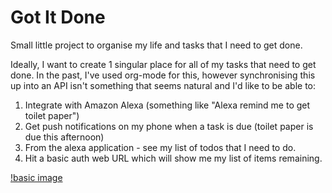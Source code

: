 # Got It Done

Small little project to organise my life and tasks that I need to get done.

Ideally, I want to create 1 singular place for all of my tasks that need to get done. In the past, I've used org-mode for this, however synchronising this up into an API isn't something that seems natural and I'd like to be able to:

1. Integrate with Amazon Alexa (something like "Alexa remind me to get toilet paper")
2. Get push notifications on my phone when a task is due (toilet paper is due this afternoon)
3. From the alexa application - see my list of todos that I need to do.
4. Hit a basic auth web URL which will show me my list of items remaining.

[!basic image](./db/ss.png)

